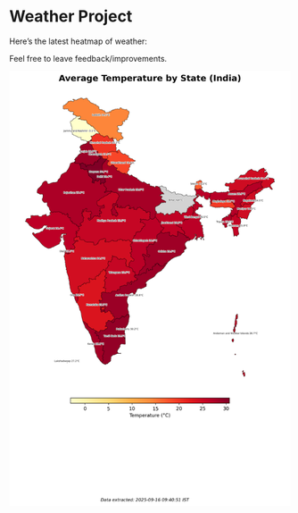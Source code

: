 # Weather Project

Here’s the latest heatmap of weather:

Feel free to leave feedback/improvements.

![India Heatmap](docs/assets/india_heatmap.png?v=C8E34D)
